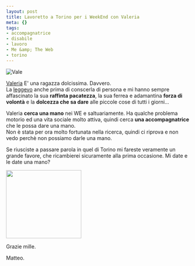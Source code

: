 ```yaml
--- 
layout: post
title: Lavoretto a Torino per i WeekEnd con Valeria
meta: {}
tags: 
- accompagnatrice
- disabile
- lavoro
- Me &amp; The Web
- torino
---
```

![Vale](http://www.lastknight.com/download/avatarprova.jpg)

[Valeria][1] E' una ragazza dolcissima. Davvero.  
La [leggevo][1] anche prima di conscerla di persona e mi hanno sempre affascinato la sua **raffinta pacatezza**, la sua ferrea e adamantina **forza di volontà** e la **dolcezza che sa dare** alle piccole cose di tutti i giorni...  
  
Valeria **cerca una mano** nei WE e saltuariamente. Ha qualche problema motorio ed una vita sociale molto attiva, quindi cerca **una accompagnatrice** che le possa dare una mano.  
Non è stata per ora molto fortunata nella ricerca, quindi ci riprova e non vedo perchè non possiamo darle una mano.  
  
Se riusciste a passare parola in quel di Torino mi fareste veramente un grande favore, che ricambierei sicuramente alla prima occasione. Mi date e le date una mano?  
  
<img src="http://www.lastknight.com/download//annuncio.jpg" alt="" title="annuncio" width="206" height="186" class="aligncenter size-full wp-image-710" />
  
  
Grazie mille.  
 
Matteo.  
  

[1]: http://oltreilponte.blogspot.com/2008/05/e-per-una-volta-lappello-per-me.html  
  
 

